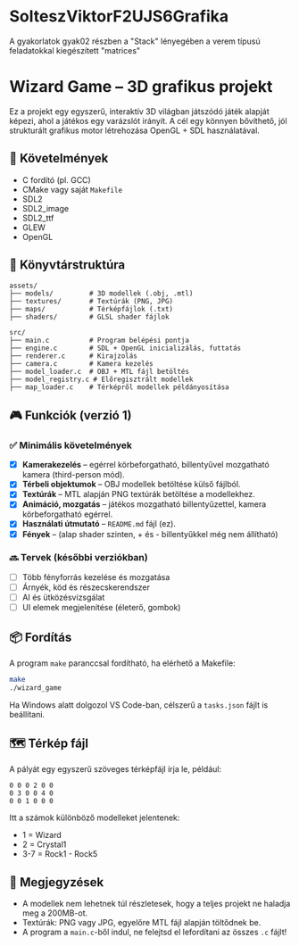 # SolteszViktorF2UJS6Grafika

A gyakorlatok gyak02 részben a "Stack" lényegében a verem típusú feladatokkal kiegészített "matrices"

# Wizard Game – 3D grafikus projekt

Ez a projekt egy egyszerű, interaktív 3D világban játszódó játék alapját képezi, ahol a játékos egy varázslót irányít. A cél egy könnyen bővíthető, jól strukturált grafikus motor létrehozása OpenGL + SDL használatával.

## 🔧 Követelmények

- C fordító (pl. GCC)
- CMake vagy saját `Makefile`
- SDL2
- SDL2_image
- SDL2_ttf
- GLEW
- OpenGL

## 📁 Könyvtárstruktúra

```
assets/
├── models/         # 3D modellek (.obj, .mtl)
├── textures/       # Textúrák (PNG, JPG)
├── maps/           # Térképfájlok (.txt)
├── shaders/        # GLSL shader fájlok

src/
├── main.c          # Program belépési pontja
├── engine.c        # SDL + OpenGL inicializálás, futtatás
├── renderer.c      # Kirajzolás
├── camera.c        # Kamera kezelés
├── model_loader.c  # OBJ + MTL fájl betöltés
├── model_registry.c # Előregisztrált modellek
├── map_loader.c    # Térképről modellek példányosítása
```

## 🎮 Funkciók (verzió 1)

### ✅ Minimális követelmények

- [x] **Kamerakezelés** – egérrel körbeforgatható, billentyűvel mozgatható kamera (third-person mód).
- [x] **Térbeli objektumok** – OBJ modellek betöltése külső fájlból.
- [x] **Textúrák** – MTL alapján PNG textúrák betöltése a modellekhez.
- [x] **Animáció, mozgatás** – játékos mozgatható billentyűzettel, kamera körbeforgatható egérrel.
- [x] **Használati útmutató** – `README.md` fájl (ez).
- [x] **Fények** – (alap shader szinten, + és - billentyűkkel még nem állítható)

### 🔜 Tervek (későbbi verziókban)

- [ ] Több fényforrás kezelése és mozgatása
- [ ] Árnyék, köd és részecskerendszer
- [ ] AI és ütközésvizsgálat
- [ ] UI elemek megjelenítése (életerő, gombok)

## 📦 Fordítás

A program `make` paranccsal fordítható, ha elérhető a Makefile:

```bash
make
./wizard_game
```

Ha Windows alatt dolgozol VS Code-ban, célszerű a `tasks.json` fájlt is beállítani.

## 🗺️ Térkép fájl

A pályát egy egyszerű szöveges térképfájl írja le, például:

```
0 0 0 2 0 0
0 3 0 0 4 0
0 0 1 0 0 0
```

Itt a számok különböző modelleket jelentenek:

- 1 = Wizard
- 2 = Crystal1
- 3-7 = Rock1 - Rock5

## 📌 Megjegyzések

- A modellek nem lehetnek túl részletesek, hogy a teljes projekt ne haladja meg a 200MB-ot.
- Textúrák: PNG vagy JPG, egyelőre MTL fájl alapján töltődnek be.
- A program a `main.c`-ből indul, ne felejtsd el lefordítani az összes `.c` fájlt!

